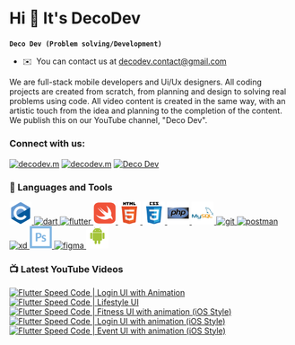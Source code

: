 Hi 👋 It's DecoDev
========================

**`Deco Dev (Problem solving/Development)`**

*   ✉️  You can contact us at [decodev.contact@gmail.com](mailto:decodev.contact@gmail.com)

We are full-stack mobile developers and Ui/Ux designers. All coding projects are created from scratch, from planning and design to solving real problems using code. All video content is created in the same way, with an artistic touch from the idea and planning to the completion of the content. We publish this on our YouTube channel, "Deco Dev".

<h3 align="left">Connect with us:</h3>


<p align="left">
<a href="https://www.tiktok.com/@decodev.m" target="_blank"><img align="center" src="https://img.icons8.com/ios-filled/512/tiktok.png" alt="decodev.m" height="35" width="33"/></a>
<a href="https://instagram.com/decodev.m" target="_blank"><img align="center" src="https://raw.githubusercontent.com/rahuldkjain/github-profile-readme-generator/master/src/images/icons/Social/instagram.svg" alt="decodev.m" height="30" width="40"/></a>
<a href="https://www.youtube.com/channel/UCW5cUU7YYs1EFIIzcImqBPA" target="_blank"><img align="center" src="https://raw.githubusercontent.com/rahuldkjain/github-profile-readme-generator/master/src/images/icons/Social/youtube.svg" alt="Deco Dev" height="30" width="40"/></a></p>

### 🧰 Languages and Tools

<p align="left"> 
  
<a href="https://www.cprogramming.com/" target="_blank" rel="noreferrer"> <img src="https://raw.githubusercontent.com/devicons/devicon/master/icons/c/c-original.svg" alt="c" width="40" height="40"/> </a> 
<a href="https://dart.dev" target="_blank" rel="noreferrer"> <img src="https://www.vectorlogo.zone/logos/dartlang/dartlang-icon.svg" alt="dart" width="40" height="40"/> </a> 
<a href="https://flutter.dev" target="_blank" rel="noreferrer"> <img src="https://www.vectorlogo.zone/logos/flutterio/flutterio-icon.svg" alt="flutter" width="40" height="40"/> </a> 
<a href="https://developer.apple.com/swift/" target="_blank" rel="noreferrer"> <img src="https://raw.githubusercontent.com/devicons/devicon/master/icons/swift/swift-original.svg" alt="swift" width="40" height="40"/> </a> 
<a href="https://www.w3.org/html/" target="_blank" rel="noreferrer"> <img src="https://raw.githubusercontent.com/devicons/devicon/master/icons/html5/html5-original-wordmark.svg" alt="html5" width="40" height="40"/> </a> 
<a href="https://www.w3schools.com/css/" target="_blank" rel="noreferrer"> <img src="https://raw.githubusercontent.com/devicons/devicon/master/icons/css3/css3-original-wordmark.svg" alt="css3" width="40" height="40"/> </a> 
<a href="https://www.php.net" target="_blank" rel="noreferrer"> <img src="https://raw.githubusercontent.com/devicons/devicon/master/icons/php/php-original.svg" alt="php" width="40" height="40"/> </a> 
<a href="https://www.mysql.com/" target="_blank" rel="noreferrer"> <img src="https://raw.githubusercontent.com/devicons/devicon/master/icons/mysql/mysql-original-wordmark.svg" alt="mysql" width="40" height="40"/> </a> 
<a href="https://git-scm.com/" target="_blank" rel="noreferrer"> <img src="https://www.vectorlogo.zone/logos/git-scm/git-scm-icon.svg" alt="git" width="40" height="40"/> </a> 
<a href="https://postman.com" target="_blank" rel="noreferrer"> <img src="https://www.vectorlogo.zone/logos/getpostman/getpostman-icon.svg" alt="postman" width="40" height="40"/> </a> 
<a href="https://www.adobe.com/products/xd.html" target="_blank" rel="noreferrer"> <img src="https://cdn.worldvectorlogo.com/logos/adobe-xd.svg" alt="xd" width="40" height="40"/> </a> 
<a href="https://www.photoshop.com/en" target="_blank" rel="noreferrer"> <img src="https://raw.githubusercontent.com/devicons/devicon/master/icons/photoshop/photoshop-line.svg" alt="photoshop" width="40" height="40"/> </a> 
<a href="https://www.figma.com/" target="_blank" rel="noreferrer"> <img src="https://www.vectorlogo.zone/logos/figma/figma-icon.svg" alt="figma" width="40" height="40"/> </a> <a href="https://developer.android.com" target="_blank" rel="noreferrer"> <img src="https://raw.githubusercontent.com/devicons/devicon/master/icons/android/android-original-wordmark.svg" alt="android" width="40" height="40"/> </a>  
</p>

### 📺 Latest YouTube Videos

<!-- BEGIN YOUTUBE-CARDS -->
[![Flutter Speed Code | Login UI with Animation](https://ytcards.demolab.com/?id=AMxRXpAWDNo&title=Flutter+Speed+Code+%7C+Login+UI+with+Animation&lang=en&timestamp=1668711605&background_color=%230d1117&title_color=%23ffffff&stats_color=%23dedede&width=250&duration=835 "Flutter Speed Code | Login UI with Animation")](https://www.youtube.com/watch?v=AMxRXpAWDNo)
[![Flutter Speed Code | Lifestyle UI](https://ytcards.demolab.com/?id=biSQikY0V24&title=Flutter+Speed+Code+%7C+Lifestyle+UI&lang=en&timestamp=1668538822&background_color=%230d1117&title_color=%23ffffff&stats_color=%23dedede&width=250&duration=511 "Flutter Speed Code | Lifestyle UI")](https://www.youtube.com/watch?v=biSQikY0V24)
[![Flutter Speed Code | Fitness UI with animation (iOS Style)](https://ytcards.demolab.com/?id=60c_jFv2GLQ&title=Flutter+Speed+Code+%7C+Fitness+UI+with+animation+%28iOS+Style%29&lang=en&timestamp=1668279609&background_color=%230d1117&title_color=%23ffffff&stats_color=%23dedede&width=250&duration=931 "Flutter Speed Code | Fitness UI with animation (iOS Style)")](https://www.youtube.com/watch?v=60c_jFv2GLQ)
[![Flutter Speed Code | Login UI with animation (iOS Style)](https://ytcards.demolab.com/?id=cjltlC6jsPY&title=Flutter+Speed+Code+%7C+Login+UI+with+animation+%28iOS+Style%29&lang=en&timestamp=1668106815&background_color=%230d1117&title_color=%23ffffff&stats_color=%23dedede&width=250&duration=410 "Flutter Speed Code | Login UI with animation (iOS Style)")](https://www.youtube.com/watch?v=cjltlC6jsPY)
[![Flutter Speed Code | Event UI with animation (iOS Style)](https://ytcards.demolab.com/?id=Vk00fd0GR0E&title=Flutter+Speed+Code+%7C+Event+UI+with+animation+%28iOS+Style%29&lang=en&timestamp=1667841406&background_color=%230d1117&title_color=%23ffffff&stats_color=%23dedede&width=250&duration=367 "Flutter Speed Code | Event UI with animation (iOS Style)")](https://www.youtube.com/watch?v=Vk00fd0GR0E)
<!-- END YOUTUBE-CARDS -->


